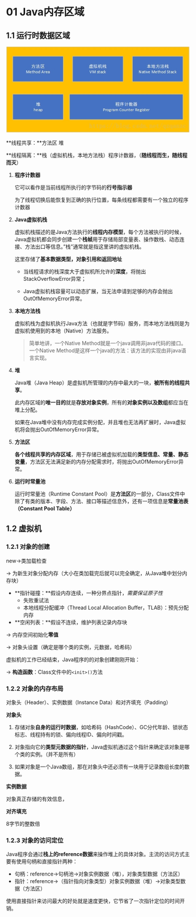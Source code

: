 # 01 Java内存区域

## 1.1 运行时数据区域

![这里写图片描述](01_内存区域.assets/20180711221632221)

**线程共享：**方法区 堆 

**线程隔离：**栈（虚拟机栈，本地方法栈）程序计数器，（**随线程而生，随线程而灭**）

1. **程序计数器**

   它可以看作是当前线程所执行的字节码的**行号指示器**

   为了线程切换后能恢复到正确的执行位置，每条线程都需要有一个独立的程序计数器

2. **Java虚拟机栈**

   虚拟机栈描述的是Java方法执行的**线程内存模型**，每个方法被执行的时候，Java虚拟机都会同步创建一个**栈帧**用于存储局部变量表、操作数栈、动态连接、方法出口等信息。”栈”通常就是指这里讲的虚拟机栈。

   这里存储了**基本数据类型，对象引用和返回地址**

   * 当线程请求的栈深度大于虚拟机所允许的**深度**，将抛出StackOverflowError异常；

   * Java虚拟机栈容量可以动态扩展，当无法申请到足够的内存会抛出OutOfMemoryError异常。

3. **本地方法栈**

   虚拟机栈为虚拟机执行Java方法（也就是字节码）服务，而本地方法栈则是为虚拟机使用到的本地（Native）方法服务。

   > 简单地讲，一个Native Method就是一个java调用非java代码的接口。一个Native Method是这样一个java的方法：该方法的实现由非java语言实现。

4. **堆**

   Java堆（Java Heap）是虚拟机所管理的内存中最大的一块，**被所有的线程共享**。

   此内存区域的**唯一目的**就是**存放对象实例**，所有的**对象实例以及数组**都应当在堆上分配。

   如果在Java堆中没有内存完成实例分配，并且堆也无法再扩展时，Java虚拟机将会抛出OutOfMemoryError异常。

5. **方法区**

   **各个线程共享的内存区域**，用于存储已被虚拟机加载的**类型信息、常量、静态变量**，方法区无法满足新的内存分配需求时，将抛出OutOfMemoryError异常。

6. **运行时常量池**

   运行时常量池（Runtime Constant Pool）是**方法区**的一部分，Class文件中除了有类的版本、字段、方法、接口等描述信息外，还有一项信息是**常量池表（Constant Pool Table）**

## 1.2 虚拟机

### 1.2.1 对象的创建

new->类加载检查

-> 为新生对象分配内存（大小在类加载完后就可以完全确定，从Java堆中划分内存块）

* **指针碰撞：**假设内存连续，一种分界点指针，*需要保证原子性*
  * 失败重试法
  * 本地线程分配缓冲（Thread Local Allocation Buffer，TLAB）：预先分配内存
* **空闲列表：**假设不连续，维护列表记录内存块

-> 内存空间初始化**零值**

-> 对象头设置（确定是哪个类的实例，元数据，哈希码）

虚拟机的工作已经结束，Java程序的的对象创建刚刚开始：

-> **构造函数**：Class文件中的`<init>()`方法

### 1.2.2 对象的内存布局

对象头（Header）、实例数据（Instance Data）和对齐填充（Padding）

**对象头**

1. 存储对象**自身的运行时数据**，如哈希码（HashCode）、GC分代年龄、锁状态标志、线程持有的锁、偏向线程ID、偏向时间戳。

2. 对象指向它的**类型元数据的指针**，Java虚拟机通过这个指针来确定该对象是哪个类的实例。（并不是所有）
3. 如果对象是一个Java数组，那在对象头中还必须有一块用于记录数组长度的数据。

**实例数据**

对象真正存储的有效信息，

**对齐填充**

 8字节的整数倍

### 1.2.3 对象的访问定位

Java程序会通过**栈上的reference数据**来操作堆上的具体对象。主流的访问方式主要有使用句柄和直接指针两种：

* 句柄：reference->句柄池->对象实例数据（堆），对象类型数据（方法区）
* 指针：reference->（指针指向对象类型）对象实例数据（堆）->对象类型数据（方法区）

使用直接指针来访问最大的好处就是速度更快，它节省了一次指针定位的时间开销。